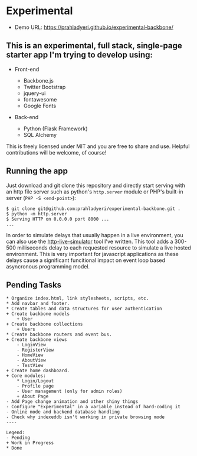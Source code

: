 # Experimental

- Demo URL: https://prahladyeri.github.io/experimental-backbone/

## This is an experimental, full stack, single-page starter app I'm trying to develop using:

- Front-end
	- Backbone.js
	- Twitter Bootstrap
	- jquery-ui
	- fontawesome
	- Google Fonts
	
- Back-end
	- Python (Flask Framework)
	- SQL Alchemy

This is freely licensed under MIT and you are free to share and use.
Helpful contributions will be welcome, of course!

## Running the app

Just download and git clone this repository and directly start serving with an http file server such as python's `http.server` module or PHP's built-in server (`PHP -S <end-point>`):

```
$ git clone git@github.com:prahladyeri/experimental-backbone.git .
$ python -m http.server
$ Serving HTTP on 0.0.0.0 port 8000 ...
...
```

In order to simulate delays that usually happen in a live environment, you can also use the [http-live-simulator](https://github.com/prahladyeri/http-live-simulator) tool I've written. This tool adds a 300-500 milliseconds delay to each requested resource to simulate a live hosted environment. This is very important for javascript applications as these delays cause a significant funcitional impact on event loop based asyncronous programming model.

## Pending Tasks

```
* Organize index.html, link stylesheets, scripts, etc.
* Add navbar and footer.
* Create tables and data structures for user authentication
+ Create backbone models
	+ User
+ Create backbone collections
	+ Users
* Create backbone routers and event bus.
+ Create backbone views 
	- LoginView
	- RegisterView
	- HomeView
	- AboutView
	- TestView
+ Create home dashboard.
+ Core modules:
	* Login/Logout
	- Profile page
	- User management (only for admin roles)
	+ About Page
- Add Page change animation and other shiny things
- Configure "Experimental" in a variable instead of hard-coding it
- Online mode and backend database handling
- Check why indexeddb isn't working in private browsing mode
----

Legend:
- Pending
+ Work in Progress
* Done
```

